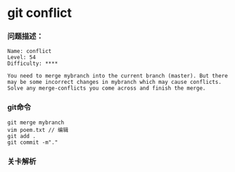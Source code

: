 # git conflict

### 问题描述：

```text
Name: conflict
Level: 54
Difficulty: ****

You need to merge mybranch into the current branch (master). But there may be some incorrect changes in mybranch which may cause conflicts. Solve any merge-conflicts you come across and finish the merge.
```

### git命令

```shell
git merge mybranch
vim poem.txt // 编辑
git add .
git commit -m"."
```

### 关卡解析

> 